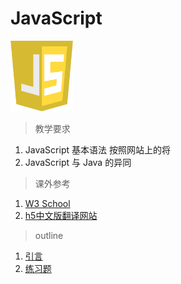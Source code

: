 # JavaScript

<img src="../image/javascript/logo_javascript.png" title="JavaScript" width="100">

> 教学要求

1. JavaScript 基本语法 按照网站上的将
2. JavaScript 与 Java 的异同

> 课外参考

1. [W3 School](http://www.w3schools.com/js/default.asp)
2. [h5中文版翻译网站](http://w3school.com.cn/)

> outline

1. [引言](intro.md)
2. [练习题](exercise.md)